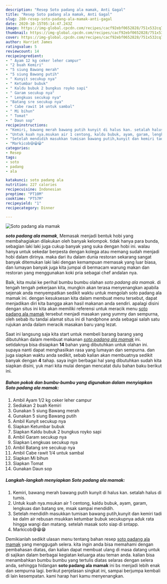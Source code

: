 ```yaml
---
description: "Resep Soto padang ala mamak, Anti Gagal"
title: "Resep Soto padang ala mamak, Anti Gagal"
slug: 280-resep-soto-padang-ala-mamak-anti-gagal
date: 2020-10-15T05:14:47.243Z
image: https://img-global.cpcdn.com/recipes/cacf92ebf0652828/751x532cq70/soto-padang-ala-mamak-foto-resep-utama.jpg
thumbnail: https://img-global.cpcdn.com/recipes/cacf92ebf0652828/751x532cq70/soto-padang-ala-mamak-foto-resep-utama.jpg
cover: https://img-global.cpcdn.com/recipes/cacf92ebf0652828/751x532cq70/soto-padang-ala-mamak-foto-resep-utama.jpg
author: Harriet James
ratingvalue: 5
reviewcount: 14
recipeingredient:
- " Ayam 12 kg ceker leher campur"
- "2 buah Kemiri"
- "5 siung Bawang merah"
- "5 siung Bawang putih"
- " Kunyit secukup nya"
- " Ketumbar bubuk"
- " Kaldu bubuk 2 bungkus royko sapi"
- " Garam secukup nya"
- " Lengkuas secukup nya"
- "Batang sre secukup nya"
- " Cabe rawit 14 untuk sambal"
- " Mi bihun"
- " Tomat"
- " Daun sop"
recipeinstructions:
- "Kemiri, bawang merah bawang putih kunyit di halus kan. setalah halus di tumis."
- "Untuk kuah nya.msukan air 1 centong, kaldu bubuk, ayam, garam, lengkuas dan batang sre, msak sampai mendidih."
- "Setelah mendidih masukkan tumisan bawang putih,kunyit dan kemiri tadi ke dalm air rebusan msukkan ketumbar bubuk secukupnya aduk rata hingga wangi dan matang. setelah masak soto siap di sntapp."
- "Markicob😅😁😁"
categories:
- Resep
tags:
- soto
- padang
- ala

katakunci: soto padang ala 
nutrition: 227 calories
recipecuisine: Indonesian
preptime: "PT10M"
cooktime: "PT57M"
recipeyield: "1"
recipecategory: Dinner

---
```



![Soto padang ala mamak](https://img-global.cpcdn.com/recipes/cacf92ebf0652828/751x532cq70/soto-padang-ala-mamak-foto-resep-utama.jpg)

<b><i>soto padang ala mamak</i></b>, Memasak menjadi bentuk hobi yang membahagiakan dilakukan oleh banyak kelompok. tidak hanya para bunda, sebagian laki laki juga cukup banyak yang suka dengan hobi ini. walau hanya untuk sekedar berpesta dengan kolega atau memang sudah menjadi hobi dalam dirinya. maka dari itu dalam dunia restoran sekarang sangat banyak ditemukan laki laki dengan kemampuan memasak yang luar biasa, dan lumayan banyak juga kita jumpai di bermacam warung makan dan restoran yang menggunakan koki pria sebagai chef andalan nya.

Baik, kita mulai ke perihal bumbu bumbu olahan <i>soto padang ala mamak</i>. di tengah tengah pekerjaan kita, mungkin akan terasa menyenangkan apabila sejenak anda menyempatkan sedikit waktu untuk mengolah soto padang ala mamak ini. dengan kesuksesan kita dalam membuat menu tersebut, dapat menjadikan diri kita bangga akan hasil makanan anda sendiri. apalagi disini dengan situs ini kita akan memiliki referensi untuk meracik menu <u>soto padang ala mamak</u> tersebut menjadi masakan yang yummy dan sempurna, oleh sebab itu tandai alamat situs ini di handphone anda sebagai salah satu rujukan anda dalam meracik masakan baru yang lezat.




Saat ini langsung saja kita start untuk membeli barang barang yang dibutuhkan dalam membuat makanan <u><i>soto padang ala mamak</i></u> ini. setidaknya bisa disiapkan <b>14</b> bahan yang dibutuhkan untuk olahan ini. supaya nanti dapat menghasilkan rasa yang lumayan dan sempurna. dan juga siapkan waktu anda sedikit, sebab kalian akan membuatnya sedikit banyak dengan <b>4</b> tahap. saya ingin berbagai hal yang dibutuhkan sudah kita siapkan disini, yuk mari kita mulai dengan mencatat dulu bahan baku berikut ini.

<!--inarticleads1-->

##### Bahan pokok dan bumbu-bumbu yang digunakan dalam menyiapkan Soto padang ala mamak:

1. Ambil  Ayam 1/2 kg ceker leher campur
1. Sediakan 2 buah Kemiri
1. Gunakan 5 siung Bawang merah
1. Gunakan 5 siung Bawang putih
1. Ambil  Kunyit secukup nya
1. Siapkan  Ketumbar bubuk
1. Siapkan  Kaldu bubuk 2 bungkus royko sapi
1. Ambil  Garam secukup nya
1. Siapkan  Lengkuas secukup nya
1. Ambil Batang sre secukup nya
1. Ambil  Cabe rawit 1/4 untuk sambal
1. Siapkan  Mi bihun
1. Siapkan  Tomat
1. Gunakan  Daun sop




<!--inarticleads2-->

##### Langkah-langkah menyiapkan Soto padang ala mamak:

1. Kemiri, bawang merah bawang putih kunyit di halus kan. setalah halus di tumis.
1. Untuk kuah nya.msukan air 1 centong, kaldu bubuk, ayam, garam, lengkuas dan batang sre, msak sampai mendidih.
1. Setelah mendidih masukkan tumisan bawang putih,kunyit dan kemiri tadi ke dalm air rebusan msukkan ketumbar bubuk secukupnya aduk rata hingga wangi dan matang. setelah masak soto siap di sntapp.
1. Markicob😅😁😁




Demikianlah sedikit ulasan menu tentang bahan resep <u>soto padang ala mamak</u> yang menggugah selera. kita ingin anda bisa memahami dengan pembahasan diatas, dan kalian dapat membuat ulang di masa datang untuk di sajikan dalam berbagai kegiatan keluarga atau teman anda. kalian bisa menambahkan bumbu bumbu yang tertulis diatas selaras dengan selera anda, sehingga hidangan <b>soto padang ala mamak</b> ini bs menjadi lebih enak dan sempurna lagi. berikut penjelasan singkat ini, sampai berjumpa kembali di lain kesempatan. kami harap hari kamu menyenangkan.
